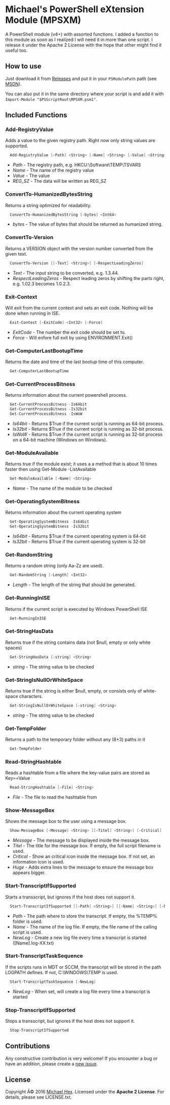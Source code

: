 # Michael's PowerShell eXtension Module (MPSXM)
A PowerShell module (v4+) with assorted functions. I added a function to this module as soon as I realized I will need it in more than one script. I release it under the Apache 2 License with the hope that other might find it useful too. 

## How to use ##

Just download it from [Releases](https://github.com/texhex/MPSXM/releases/latest) and put it in your ```PSModulePath``` path (see [MSDN](https://msdn.microsoft.com/en-us/library/dd878350(v=vs.85).aspx)). 

You can also put it in the same directory where your script is and add it with ```Import-Module "$PSScriptRoot\MPSXM.psm1"```. 


## Included Functions
<!---------------------------------- START HERE ---------------------------------->
<!---------------------------------- START HERE ---------------------------------->
<!---------------------------------- START HERE ---------------------------------->



### Add-RegistryValue ###
Adds a value to the given registry path. Right now only string values are supported.
```powershell
  Add-RegistryValue [-Path] <String> [-Name] <String> [-Value] <String> -REG_SZ 
```
 
- *Path* - The registry path, e.g. HKCU:\Software\TEMP\TSVARS
- *Name* - The name of the registry value
- *Value* - The value
- *REG_SZ* - The data will be written as REG_SZ
 
### ConvertTo-HumanizedBytesString ###
Returns a string optimized for readability.
```powershell
  ConvertTo-HumanizedBytesString [-bytes] <Int64> 
```
 
- *bytes* - The value of bytes that should be returned as humanized string.
 
### ConvertTo-Version ###
Returns a VERSION object with the version number converted from the given text.
```powershell
  ConvertTo-Version [[-Text] <String>] [-RespectLeadingZeros] 
```
 
- *Text* - The input string to be converted, e.g. 1.3.44.
- *RespectLeadingZeros* - Respect leading zeros by shifting the parts right, e.g. 1.02.3 becomes 1.0.2.3.
 
### Exit-Context ###
Will exit from the current context and sets an exit code. Nothing will be done when running in ISE.
```powershell
  Exit-Context [-ExitCode] <Int32> [-Force] 
```
 
- *ExitCode* - The number the exit code should be set to.
- *Force* - Will enfore full exit by using ENVIRONMENT.Exit()
 
### Get-ComputerLastBootupTime ###
Returns the date and time of the last bootup time of this computer.
```powershell
  Get-ComputerLastBootupTime 
```
 
 
### Get-CurrentProcessBitness ###
Returns information about the current powershell process.
```powershell
  Get-CurrentProcessBitness -Is64bit 
  Get-CurrentProcessBitness -Is32bit 
  Get-CurrentProcessBitness -IsWoW 
```
 
- *Is64bit* - Returns $True if the current script is running as 64-bit process.
- *Is32bit* - Returns $True if the current script is running as 32-bit process.
- *IsWoW* - Returns $True if the current script is running as 32-bit process on a 64-bit machine (Windows on Windows).
 
### Get-ModuleAvailable ###
Returns true if the module exist; it uses a a method that is about 10 times faster then using Get-Module -ListAvailable
```powershell
  Get-ModuleAvailable [-Name] <String> 
```
 
- *Name* - The name of the module to be checked
 
### Get-OperatingSystemBitness ###
Returns information about the current operating system
```powershell
  Get-OperatingSystemBitness -Is64bit 
  Get-OperatingSystemBitness -Is32bit 
```
 
- *Is64bit* - Returns $True if the current operating system is 64-bit
- *Is32bit* - Returns $True if the current operating system is 32-bit
 
### Get-RandomString ###
Returns a random string (only Aa-Zz are used).
```powershell
  Get-RandomString [-Length] <Int32> 
```
 
- *Length* - The length of the string that should be generated.
 
### Get-RunningInISE ###
Returns if the current script is executed by Windows PowerShell ISE
```powershell
  Get-RunningInISE 
```
 
 
### Get-StringHasData ###
Returns true if the string contains data (not $null, empty or only white spaces)
```powershell
  Get-StringHasData [-string] <String> 
```
 
- *string* - The string value to be checked
 
### Get-StringIsNullOrWhiteSpace ###
Returns true if the string is either $null, empty, or consists only of white-space characters.
```powershell
  Get-StringIsNullOrWhiteSpace [-string] <String> 
```
 
- *string* - The string value to be checked
 
### Get-TempFolder ###
Returns a path to the temporary folder without any (8+3) paths in it
```powershell
  Get-TempFolder 
```
 
 
### Read-StringHashtable ###
Reads a hashtable from a file where the key-value pairs are stored as Key==Value
```powershell
  Read-StringHashtable [-File] <String> 
```
 
- *File* - The file to read the hashtable from
 
### Show-MessageBox ###
Shows the message box to the user using a message box.
```powershell
  Show-MessageBox [-Message] <String> [[-Titel] <String>] [-Critical] [-Huge] 
```
 
- *Message* - The message to be displayed inside the message box.
- *Titel* - The title for the message box. If empty, the full script filename is used.
- *Critical* - Show an critical icon inside the message box. If not set, an information icon is used.
- *Huge* - Adds extra lines to the message to ensure the message box appears bigger.
 
### Start-TranscriptIfSupported ###
Starts a transscript, but ignores if the host does not support it.
```powershell
  Start-TranscriptIfSupported [[-Path] <String>] [[-Name] <String>] [-NewLog] 
```
 
- *Path* - The path where to store the transcript. If empty, the %TEMP% folder is used.
- *Name* - The name of the log file. If empty, the file name of the calling script is used.
- *NewLog* - Create a new log file every time a transcript is started ([Name].log-XX.txt)
 
### Start-TranscriptTaskSequence ###
If the scripts runs in MDT or SCCM, the transcript will be stored in the path LOGPATH defines. If not, C:\WINDOWS\TEMP is used.
```powershell
  Start-TranscriptTaskSequence [-NewLog] 
```
 
- *NewLog* - When set, will create a log file every time a transcript is started
 
### Stop-TranscriptIfSupported ###
Stops a transscript, but ignores if the host does not support it.
```powershell
  Stop-TranscriptIfSupported 
```


 
 
<!---------------------------------- STOP HERE ---------------------------------->
<!---------------------------------- STOP HERE ---------------------------------->
<!---------------------------------- STOP HERE ---------------------------------->

## Contributions
Any constructive contribution is very welcome! If you encounter a bug or have an addition, please create a [new issue](https://github.com/texhex/MPSXM/issues/new).

## License
Copyright Â© 2016 [Michael Hex](http://www.texhex.info/). Licensed under the **Apache 2 License**. For details, please see LICENSE.txt.
